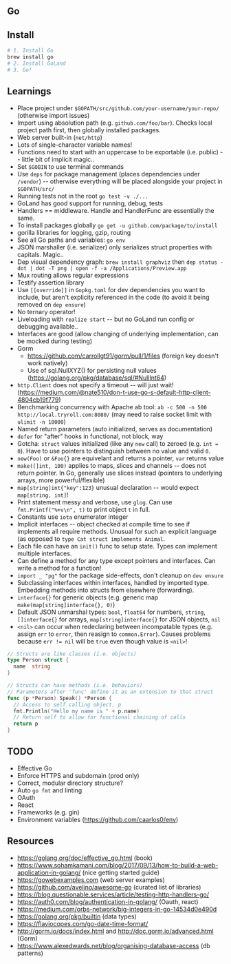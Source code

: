 ## Go

## Install

```bash
# 1. Install Go
brew install go
# 2. Install GoLand
# 3. Go!
```

## Learnings

* Place project under `$GOPATH/src/github.com/your-username/your-repo/` (otherwise import issues)
* Import using absolution path (e.g. `github.com/foo/bar`). Checks local project path first, then globally installed packages.
* Web server built-in (`net/http`)
* Lots of single-character variable names!
* Functions need to start with an uppercase to be exportable (i.e. public) -- little bit of implicit magic..
* Set `$GOBIN` to use terminal commands
* Use `deps` for package management (places dependencies under `/vendor`) -- otherwise everything will be placed alongside your project in `$GOPATH/src/`
* Running tests not in the root `go test -v ./...`
* GoLand has good support for running, debug, tests
* Handlers == middleware. Handle and HandlerFunc are essentially the same.
* To install packages globally `go get -u github.com/package/to/install`
* gorilla libraries for logging, gzip, routing
* See all Go paths and variables: `go env`
* JSON marshaller (i.e. serializer) only serializes struct properties with capitals. Magic..
* Dep visual dependency graph: `brew install graphviz` then `dep status -dot | dot -T png | open -f -a /Applications/Preview.app`
* Mux routing allows regular expressions
* Testify assertion library
* Use `[[override]]` in `Gopkg.toml` for dev dependencies you want to include, but aren't explicity referenced in the code (to avoid it being removed on `dep ensure`)
* No ternary operator!
* Liveloading with `realize start` -- but no GoLand run config or debugging available..
* Interfaces are good (allow changing of underlying implementation, can be mocked during testing)
* Gorm
  * https://github.com/carrollgt91/gorm/pull/1/files (foreign key doesn't work natively)
  * Use of sql.NullXYZ() for persisting null values (https://golang.org/pkg/database/sql/#NullInt64)
* `http.Client` does not specify a timeout -- will just wait! (https://medium.com/@nate510/don-t-use-go-s-default-http-client-4804cb19f779)
* Benchmarking concurrency with Apache ab tool: `ab -c 500 -n 500 http://local.tryroll.com:8080/` (may need to raise socket limit with `ulimit -n 10000`)
* Named return parameters (auto initialized, serves as documentation)
* `defer` for "after" hooks in functional, not block, way
* Gotcha: `struct` values initialized (like any `new` call) to zeroed (e.g. `int = 0`). Have to use pointers to distinguish between no value and valid `0`.
* `new(Foo)` or `&Foo{}` are equivelant and returns a pointer, `var` returns value
* `make([]int, 100)` applies to maps, slices and channels -- does not return pointer. In Go, generally use slices instead (pointers to underlying arrays, more powerful/flexible)
* `map[string]int{"key":123}` unusual declaration -- would expect `map[string, int]`!
* Print statement messy and verbose, use `glog`. Can use `fmt.Printf("%+v\n", t)` to print object `t` in full. 
* Constants use `iota` enumerator integer
* Implicit interfaces -- object checked at compile time to see if implements all require methods. Unusual for such an explicit language (as opposed to `type Cat struct implements Animal`.
* Each file can have an `init()` func to setup state. Types can implement multiple interfaces.
* Can define a method for any type except pointers and interfaces. Can write a method for a function!
* `import _ "pg"` for the package side-effects, don't cleanup on `dev ensure`
* Subclassing interfaces within interfaces, handled by imported type. Embedding methods into structs from elsewhere (forwarding).
* `interface{}` for generic objects (e.g. generic map `make(map[string]interface{}, 0)`) 
* Default JSON unmarshal types: `bool`, `float64` for numbers, `string`, `[]interface{}` for arrays, `map[string]interface{}` for JSON objects, `nil`
* `<nil>` can occur when redeclaring between incompatable types (e.g. assign `err` to `error`, then reasign to `common.Error`). Causes problems because `err != nil` will be `true` even though value is `<nil>`!

```go
// Structs are like classes (i.e. objects)
type Person struct {
  name  string
}

// Structs can have methods (i.e. behaviors)
// Parameters after 'func' define it as an extension to that struct
func (p *Person) Speak() *Person {
  // Access to self calling object, p
  fmt.Println("Hello my name is " + p.name)
  // Return self to allow for functional chaining of calls
  return p
}
```

## TODO

* Effective Go
* Enforce HTTPS and subdomain (prod only)
* Correct, modular directory structure?
* Auto `go fmt` and linting
* OAuth
* React
* Frameworks (e.g. gin)
* Environment variables (https://github.com/caarlos0/env)

## Resources

* https://golang.org/doc/effective_go.html (book)
* https://www.sohamkamani.com/blog/2017/09/13/how-to-build-a-web-application-in-golang/ (nice getting started guide)
* https://gowebexamples.com (web server examples)
* https://github.com/avelino/awesome-go (curated list of libraries)
* https://blog.questionable.services/article/testing-http-handlers-go/
* https://auth0.com/blog/authentication-in-golang/ (Oauth, react)
* https://medium.com/orbs-network/big-integers-in-go-14534d0e490d
* https://golang.org/pkg/builtin (data types)
* https://flaviocopes.com/go-date-time-format/
* http://gorm.io/docs/index.html and http://doc.gorm.io/advanced.html (Gorm)
* https://www.alexedwards.net/blog/organising-database-access (db patterns)
